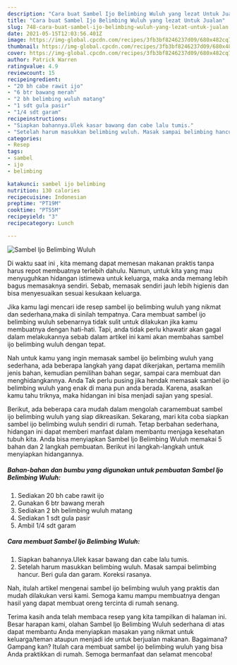 ```yaml
---
description: "Cara buat Sambel Ijo Belimbing Wuluh yang lezat Untuk Jualan"
title: "Cara buat Sambel Ijo Belimbing Wuluh yang lezat Untuk Jualan"
slug: 748-cara-buat-sambel-ijo-belimbing-wuluh-yang-lezat-untuk-jualan
date: 2021-05-15T12:03:56.401Z
image: https://img-global.cpcdn.com/recipes/3fb3bf8246237d09/680x482cq70/sambel-ijo-belimbing-wuluh-foto-resep-utama.jpg
thumbnail: https://img-global.cpcdn.com/recipes/3fb3bf8246237d09/680x482cq70/sambel-ijo-belimbing-wuluh-foto-resep-utama.jpg
cover: https://img-global.cpcdn.com/recipes/3fb3bf8246237d09/680x482cq70/sambel-ijo-belimbing-wuluh-foto-resep-utama.jpg
author: Patrick Warren
ratingvalue: 4.9
reviewcount: 15
recipeingredient:
- "20 bh cabe rawit ijo"
- "6 btr bawang merah"
- "2 bh belimbing wuluh matang"
- "1 sdt gula pasir"
- "1/4 sdt garam"
recipeinstructions:
- "Siapkan bahannya.Ulek kasar bawang dan cabe lalu tumis."
- "Setelah harum masukkan belimbing wuluh. Masak sampai belimbing hancur. Beri gula dan garam. Koreksi rasanya."
categories:
- Resep
tags:
- sambel
- ijo
- belimbing

katakunci: sambel ijo belimbing 
nutrition: 130 calories
recipecuisine: Indonesian
preptime: "PT19M"
cooktime: "PT55M"
recipeyield: "3"
recipecategory: Lunch

---
```



![Sambel Ijo Belimbing Wuluh](https://img-global.cpcdn.com/recipes/3fb3bf8246237d09/680x482cq70/sambel-ijo-belimbing-wuluh-foto-resep-utama.jpg)

Di waktu  saat ini , kita memang dapat memesan makanan praktis tanpa harus repot membuatnya terlebih dahulu. Namun, untuk kita yang mau menyuguhkan hidangan istimewa untuk keluarga, maka anda memang lebih bagus memasaknya sendiri. Sebab, memasak sendiri jauh lebih higienis dan bisa menyesuaikan sesuai kesukaan keluarga.

Jika kamu lagi mencari ide resep sambel ijo belimbing wuluh yang nikmat dan sederhana,maka di sinilah tempatnya. Cara membuat sambel ijo belimbing wuluh  sebenarnya tidak sulit untuk dilakukan jika kamu membuatnya dengan hati-hati. Tapi, anda tidak perlu khawatir akan gagal dalam melakukannya 
sebab dalam artikel ini kami akan membahas sambel ijo belimbing wuluh dengan tepat.  



Nah untuk kamu yang ingin memasak sambel ijo belimbing wuluh yang sederhana, ada beberapa langkah yang dapat dikerjakan, pertama memilih jenis bahan, kemudian pemilihan bahan segar, sampai cara membuat dan menghidangkannya. Anda Tak perlu pusing jika hendak memasak sambel ijo belimbing wuluh yang enak di mana pun anda berada. Karena, asalkan kamu  tahu triknya, maka hidangan ini bisa menjadi sajian yang spesial.

Berikut, ada beberapa cara mudah dalam mengolah caramembuat sambel ijo belimbing wuluh yang siap dikreasikan. Sekarang, mari kita coba siapkan sambel ijo belimbing wuluh sendiri di rumah. Tetap berbahan sederhana, hidangan ini dapat memberi manfaat dalam membantu menjaga kesehatan tubuh kita. Anda bisa menyiapkan Sambel Ijo Belimbing Wuluh memakai 5 bahan dan 2 langkah pembuatan. Berikut ini langkah-langkah untuk menyiapkan hidangannya.

<!--inarticleads1-->

##### Bahan-bahan dan bumbu yang digunakan untuk pembuatan Sambel Ijo Belimbing Wuluh:

1. Sediakan 20 bh cabe rawit ijo
1. Gunakan 6 btr bawang merah
1. Sediakan 2 bh belimbing wuluh matang
1. Sediakan 1 sdt gula pasir
1. Ambil 1/4 sdt garam




<!--inarticleads2-->

##### Cara membuat Sambel Ijo Belimbing Wuluh:

1. Siapkan bahannya.Ulek kasar bawang dan cabe lalu tumis.
1. Setelah harum masukkan belimbing wuluh. Masak sampai belimbing hancur. Beri gula dan garam. Koreksi rasanya.




Nah, itulah artikel mengenai  sambel ijo belimbing wuluh  yang praktis dan mudah dilakukan versi kami. Semoga kamu mampu membuatnya dengan hasil yang dapat membuat oreng tercinta di rumah senang. 

Terima kasih anda telah membaca resep yang kita tampilkan di halaman ini. Besar harapan kami, olahan  Sambel Ijo Belimbing Wuluh sederhana di atas dapat membantu Anda menyiapkan masakan yang nikmat untuk keluarga/teman ataupun menjadi ide untuk berjualan makanan. Bagaimana? Gampang kan? Itulah cara membuat sambel ijo belimbing wuluh yang bisa Anda praktikkan di rumah. Semoga bermanfaat dan selamat mencoba!

